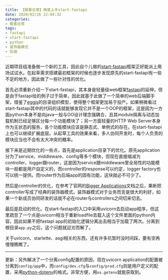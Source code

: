 ```yaml
---
title: 【极客日常】再度上手start-fastapi
date: 2020/02/26 22:04:32
categories:
- 极客日常
tags:
- fastapi
- start-fastapi
- python
- 装饰器模式
- 后端
---
```


近期项目组准备做一个新的工具，因此自个儿做的[start-fastapi](https://github.com/utmhikari/start-fastapi)框架正好能派上用场试试水。在起草需求搭建最初框架的时候也逐步发现原先的start-fastapi有一些不足的地方，因此做了一些针对性的优化。

首先必须重新介绍一下start-fastapi，其本身是轻量级web框架[fastapi](https://github.com/tiangolo/fastapi)的延伸，但是由于fastapi给的例子过于简单，因此就基于此做了一个简单的web后端脚手架，借鉴了[eggjs](https://eggjs.org/zh-cn/intro/quickstart.html)的目录组织模型，使得整个框架更加易于投产。如果稍微看过start-fastapi其中的代码的话就能够发现它并不是一个OOP的框架，这是因为一方面python本身不是向java一般与OO设计理念强耦合，且其module隔离与动态加载机制已经足够区分每一个功能模块了；另一方面轻量的HTTP Web Server本身作为无状态的服务，各个功能模块应该是静态式、单例式的存在。在start-fastapi上也可以继续扩展底层。从起草工具的效果来看，多人协同开发时，每个人负责的模块应当也不会有太大冲突的概率。

接下来是近期优化的一些点，首先是application目录下的优化。原先application分为了service、middleware、config等多个模块，但现在直接缩减为controller、logger跟router，这是因为service跟middleware里全局性的功能模块一般都是用户自定义的，而controller的response可以约定，logger factory也可以统一提供。而router作为后端app的固有功能，这块就必不可少了。

<!-- more -->

然后是controller的优化，在参考了官网的[Bigger Applications](https://fastapi.tiangolo.com/tutorial/bigger-applications/)文档之后，果断把controller写成了经典的装饰器模式。装饰器模式对于业务而言是很大的利好，如果一个新成员协同研发的话就不必在router与controllers之间切来切去。

最后是启动的优化。在start-fastapi的入口中采用uvicorn去启动app程序，但这里疏忽了一个点是uvicorn相当于重新loadfile去载入这个文件里面的python内容，因此如果不把fastapi app的初始化逻辑分离出去相当于加载了两次。分离到根目录`app.py`之后，这个问题就迎刃而解了。

关于uvicorn、starlette、asgi相关的东西，还有许多坑暂时没时间踩，要有空再慢慢瞧瞧了。

---

更新：另外解决了一个分离config配置的原因，现在uvicorn application的配置被分离到`config/app`中，而`config/dev.cfg`与`config/prod.cfg`则是用户定义的配置，采用[python-dotenv](https://github.com/theskumar/python-dotenv)的格式。非常方便，用`os.getenv`就能获取到。
